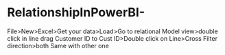 # RelationshipInPowerBI-
File>New>Excel>Get your data>Load>Go to relational Model view>double click in line
drag Customer ID to Cust ID>Double click on Line>Cross Filter direction>both Same with other one
